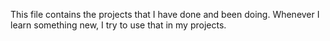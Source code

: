 This file contains the projects that I have done and been doing. Whenever I learn something new, I try to use that in my projects. 
